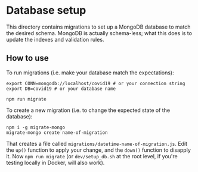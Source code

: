 # Database setup

This directory contains migrations to set up a MongoDB database to match the desired schema. MongoDB is actually schema-less; what this does is to update the indexes and validation rules.

## How to use

To run migrations (i.e. make your database match the expectations):

    export CONN=mongodb://localhost/covid19 # or your connection string
    export DB=covid19 # or your database name

    npm run migrate

To create a new migration (i.e. to change the expected state of the database):

    npm i -g migrate-mongo
    migrate-mongo create name-of-migration

That creates a file called `migrations/datetime-name-of-migration.js`. Edit the `up()` function to apply your change, and the `down()` function to disapply it. Now `npm run migrate` (or `dev/setup_db.sh` at the root level, if you're testing locally in Docker, will also work).
